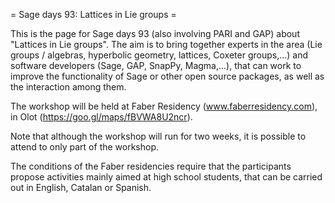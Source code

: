 = Sage days 93: Lattices in Lie groups =

This is the page for Sage days 93 (also involving PARI and GAP) about "Lattices in Lie groups". The aim is to bring together experts in the area (Lie groups / algebras, hyperbolic geometry, lattices, Coxeter groups,...) and software developers (Sage, GAP, SnapPy, Magma,...), that can work to improve the functionality of Sage or other open source packages, as well as the interaction among them.

The workshop will be held at Faber Residency (www.faberresidency.com), in Olot (https://goo.gl/maps/fBVWA8U2ncr).

Note that although the workshop will run for two weeks, it is possible to attend to only part of the workshop.

The conditions of the Faber residencies require that the participants propose activities mainly aimed at high school students, that can be carried out in English, Catalan or Spanish.
